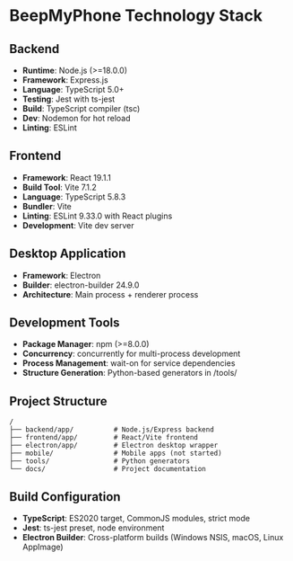 # BeepMyPhone Technology Stack

## Backend
- **Runtime**: Node.js (>=18.0.0)
- **Framework**: Express.js
- **Language**: TypeScript 5.0+
- **Testing**: Jest with ts-jest
- **Build**: TypeScript compiler (tsc)
- **Dev**: Nodemon for hot reload
- **Linting**: ESLint

## Frontend  
- **Framework**: React 19.1.1
- **Build Tool**: Vite 7.1.2
- **Language**: TypeScript 5.8.3
- **Bundler**: Vite
- **Linting**: ESLint 9.33.0 with React plugins
- **Development**: Vite dev server

## Desktop Application
- **Framework**: Electron
- **Builder**: electron-builder 24.9.0
- **Architecture**: Main process + renderer process

## Development Tools
- **Package Manager**: npm (>=8.0.0)
- **Concurrency**: concurrently for multi-process development
- **Process Management**: wait-on for service dependencies
- **Structure Generation**: Python-based generators in /tools/

## Project Structure
```
/
├── backend/app/          # Node.js/Express backend
├── frontend/app/         # React/Vite frontend  
├── electron/app/         # Electron desktop wrapper
├── mobile/               # Mobile apps (not started)
├── tools/                # Python generators
└── docs/                 # Project documentation
```

## Build Configuration
- **TypeScript**: ES2020 target, CommonJS modules, strict mode
- **Jest**: ts-jest preset, node environment
- **Electron Builder**: Cross-platform builds (Windows NSIS, macOS, Linux AppImage)